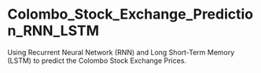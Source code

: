 # Colombo_Stock_Exchange_Prediction_RNN_LSTM
Using Recurrent Neural Network (RNN) and Long Short-Term Memory (LSTM) to predict the Colombo Stock Exchange Prices.
